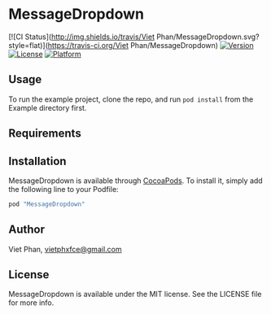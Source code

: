 # MessageDropdown

[![CI Status](http://img.shields.io/travis/Viet Phan/MessageDropdown.svg?style=flat)](https://travis-ci.org/Viet Phan/MessageDropdown)
[![Version](https://img.shields.io/cocoapods/v/MessageDropdown.svg?style=flat)](http://cocoapods.org/pods/MessageDropdown)
[![License](https://img.shields.io/cocoapods/l/MessageDropdown.svg?style=flat)](http://cocoapods.org/pods/MessageDropdown)
[![Platform](https://img.shields.io/cocoapods/p/MessageDropdown.svg?style=flat)](http://cocoapods.org/pods/MessageDropdown)

## Usage

To run the example project, clone the repo, and run `pod install` from the Example directory first.

## Requirements

## Installation

MessageDropdown is available through [CocoaPods](http://cocoapods.org). To install
it, simply add the following line to your Podfile:

```ruby
pod "MessageDropdown"
```

## Author

Viet Phan, vietphxfce@gmail.com

## License

MessageDropdown is available under the MIT license. See the LICENSE file for more info.

